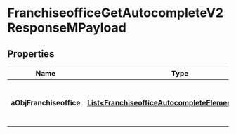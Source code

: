 

# FranchiseofficeGetAutocompleteV2ResponseMPayload

## Properties

Name | Type | Description | Notes
------------ | ------------- | ------------- | -------------
**aObjFranchiseoffice** | [**List&lt;FranchiseofficeAutocompleteElementResponse&gt;**](FranchiseofficeAutocompleteElementResponse.md) | An array of Franchiseoffice autocomplete element response. | 




